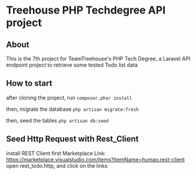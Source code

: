 # Treehouse PHP Techdegree API project

## About

This is the 7th project for TeamTreehouse's PHP Tech Degree, a Laravel API endpoint project to retrieve some tested Todo list data

## How to start

after cloning the project, run
```composer.phar install```

then, migrate the database
```php artisan migrate:fresh```

then, seed the tables
```php artisan db:seed```

## Seed Http Request with Rest_Client

install REST Client first Marketplace Link: https://marketplace.visualstudio.com/items?itemName=humao.rest-client
open rest_todo.http, and click on the links
